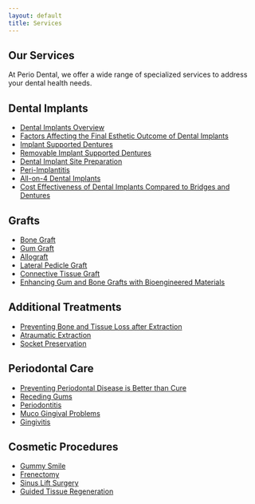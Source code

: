 ```yaml
---
layout: default
title: Services
---
```


<section>
  <h1>Our Services</h1>
  <p>At Perio Dental, we offer a wide range of specialized services to address your dental health needs.</p>

  <h2>Dental Implants</h2>
  <ul>
    <li><a class="one" href="/periodontist/dental-implants-abbotsford-bc/index.html" itemprop="url">Dental Implants Overview</a></li>
    <li><a class="one" href="/periodontist/factors-affecting-the-final-esthetic-outcome-of-the-dental-implants/index.html" itemprop="url">Factors Affecting the Final Esthetic Outcome of Dental Implants</a></li>
    <li><a class="one" href="/periodontist/implant-supported-dentures/index.html" itemprop="url">Implant Supported Dentures</a></li>
    <li><a class="one" href="/periodontist/removable-implant-supported-denture/index.html" itemprop="url">Removable Implant Supported Dentures</a></li>
    <li><a class="one" href="/periodontist/dental-implant-site-preparation/index.html" itemprop="url">Dental Implant Site Preparation</a></li>
    <li><a class="one" href="/periodontist/peri-implantitis/index.html" itemprop="url">Peri-Implantitis</a></li>
    <li><a class="one" href="/periodontist/all-on-4-dental-implants/index.html" itemprop="url">All-on-4 Dental Implants</a></li>
    <li><a class="one" href="/periodontist/cost-effectiveness-of-dental-implants-compared-to-bridges-and-dentures/index.html" itemprop="url">Cost Effectiveness of Dental Implants Compared to Bridges and Dentures</a></li>
  </ul>

  <h2>Grafts</h2>
  <ul>
    <li><a class="one" href="/periodontist/bone-graft/index.html" itemprop="url">Bone Graft</a></li>
    <li><a class="one" href="/periodontist/gum-grafts-for-receding-gums/index.html" itemprop="url">Gum Graft</a></li>
    <li><a class="one" href="/periodontist/allograft/index.html" itemprop="url">Allograft</a></li>
    <li><a class="one" href="/periodontist/lateral-pedicle-graft/index.html" itemprop="url">Lateral Pedicle Graft</a></li>
    <li><a class="one" href="/periodontist/connective-tissue-graft/index.html" itemprop="url">Connective Tissue Graft</a></li>
    <li><a class="one" href="/periodontist/enhancing-the-results-of-grafts-with-biological-engineered-materials/index.html" itemprop="url">Enhancing Gum and Bone Grafts with Bioengineered Materials</a></li>
  </ul>

  <h2>Additional Treatments</h2>
  <ul>
    <li><a class="one" href="/periodontist/bone-and-tissue-loss-after-extraction/index.html" itemprop="url">Preventing Bone and Tissue Loss after Extraction</a></li>
    <li><a class="one" href="/periodontist/atraumatic-extraction/index.html" itemprop="url">Atraumatic Extraction</a></li>
    <li><a class="one" href="/periodontist/socket-preservation/index.html" itemprop="url">Socket Preservation</a></li>
  </ul>

  <h2>Periodontal Care</h2>
  <ul>
    <li><a class="one" href="/periodontist/preventing-periodontal-disease-is-better-than-cure/index.html" itemprop="url">Preventing Periodontal Disease is Better than Cure</a></li>
    <li><a class="one" href="/periodontist/gum-grafts-for-receding-gums/index.html" itemprop="url">Receding Gums</a></li>
    <li><a class="one" href="/periodontist/periodontitis/index.html" itemprop="url">Periodontitis</a></li>
    <li><a class="one" href="/periodontist/muco-gingival-problems/index.html" itemprop="url">Muco Gingival Problems</a></li>
    <li><a class="one" href="/periodontist/gingivitis/index.html" itemprop="url">Gingivitis</a></li>
  </ul>

  <h2>Cosmetic Procedures</h2>
  <ul>
    <li><a class="one" href="/periodontist/gummy-smile/index.html" itemprop="url">Gummy Smile</a></li>
    <li><a class="one" href="/periodontist/frenectomy/index.html" itemprop="url">Frenectomy</a></li>
    <li><a class="one" href="/periodontist/sinus-lift-surgery/index.html" itemprop="url">Sinus Lift Surgery</a></li>
    <li><a class="one" href="/periodontist/guided-tissue-regeneration/index.html" itemprop="url">Guided Tissue Regeneration</a></li>
  </ul>
</section>